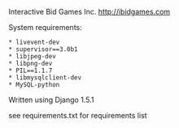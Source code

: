 Interactive Bid Games Inc. http://ibidgames.com

System requirements:

    * livevent-dev
    * supervisor==3.0b1
    * libjpeg-dev
    * libpng-dev
    * PIL==1.1.7
    * libmysqlclient-dev
    * MySQL-python

Written using Django 1.5.1

see requirements.txt for requirements list

